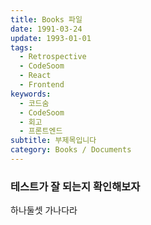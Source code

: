 ```yaml
---
title: Books 파일
date: 1991-03-24
update: 1993-01-01
tags:
  - Retrospective
  - CodeSoom
  - React
  - Frontend
keywords:
  - 코드숨
  - CodeSoom
  - 회고
  - 프론트엔드
subtitle: 부제목입니다
category: Books / Documents
---
```


### 테스트가 잘 되는지 확인해보자

하나둘셋
가나다라
